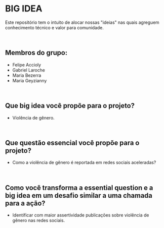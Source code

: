 # BIG IDEA
Este repositório tem o intuito de alocar nossas "ideias" nas quais agreguem conhecimento técnico e valor para comunidade.

<br>

## Membros do grupo:
- Felipe Accioly  
- Gabriel Laroche  
- Maria Bezerra  
- Maria Geyzianny  

<br>

## ​Que big idea você propõe para o projeto?
- Violência de gênero.

<br>

## Que questão essencial você propõe para o projeto?
- Como a violência de gênero é reportada em redes sociais aceleradas?

<br>

## Como você transforma a essential question e a big idea em um desafio similar a uma chamada para a ação?
- Identificar com maior assertividade publicações sobre violência de gênero nas redes sociais.

<br>



